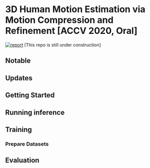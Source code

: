 # 3D Human Motion Estimation via Motion Compression and Refinement [ACCV 2020, Oral]


[![report](https://img.shields.io/badge/arxiv-report-red)](https://arxiv.org/abs/2008.03789)
[This repo is still under construction]


## Notable


## Updates


## Getting Started


## Running inference


## Training 

### Prepare Datasets


## Evaluation


